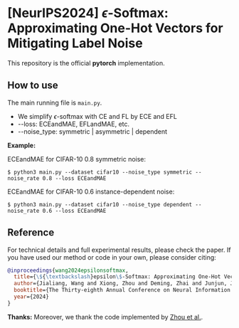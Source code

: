 # [NeurIPS2024] $\epsilon$-Softmax: Approximating One-Hot Vectors for Mitigating Label Noise

This repository is the official **pytorch** implementation.


## How to use
The main running file is `main.py`. 
* We simplify $\epsilon$-softmax with CE and FL by ECE and EFL
* --loss: ECEandMAE, EFLandMAE, etc.
* --noise_type: symmetric | asymmetric | dependent

**Example:**

ECEandMAE for CIFAR-10 0.8 symmetric noise:
```console
$ python3 main.py --dataset cifar10 --noise_type symmetric --noise_rate 0.8 --loss ECEandMAE    
```

ECEandMAE for CIFAR-10 0.6 instance-dependent noise:
```console
$ python3 main.py --dataset cifar10 --noise_type dependent --noise_rate 0.6 --loss ECEandMAE   
```



## Reference
For technical details and full experimental results, please check the paper. If you have used our method or code in your own, please consider citing:

```bibtex
@inproceedings{wang2024epsilonsoftmax,
  title={\${\textbackslash}epsilon\$-Softmax: Approximating One-Hot Vectors for Mitigating Label Noise},
  author={Jialiang, Wang and Xiong, Zhou and Deming, Zhai and Junjun, Jiang and Xiangyang, Ji and Xianming, Liu},
  booktitle={The Thirty-eighth Annual Conference on Neural Information Processing Systems},
  year={2024}
}
```

**Thanks:** Moreover, we thank the code implemented by  [Zhou et al.](https://github.com/hitcszx/lnl_sr).
